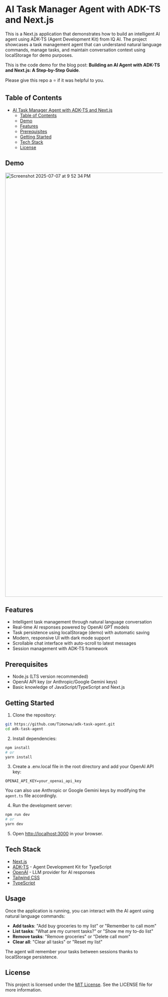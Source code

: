 # AI Task Manager Agent with ADK-TS and Next.js

This is a Next.js application that demonstrates how to build an intelligent AI agent using ADK-TS (Agent Development Kit) from IQ AI. The project showcases a task management agent that can understand natural language commands, manage tasks, and maintain conversation context using localStorage for demo purposes.

This is the code demo for the blog post: **Building an AI Agent with ADK-TS and Next.js: A Step-by-Step Guide**.

Please give this repo a ⭐ if it was helpful to you.

## Table of Contents

- [AI Task Manager Agent with ADK-TS and Next.js](#ai-task-manager-agent-with-adk-ts-and-nextjs)
  - [Table of Contents](#table-of-contents)
  - [Demo](#demo)
  - [Features](#features)
  - [Prerequisites](#prerequisites)
  - [Getting Started](#getting-started)
  - [Tech Stack](#tech-stack)
  - [License](#license)

## Demo

<img width="1352" alt="Screenshot 2025-07-07 at 9 52 34 PM" src="https://github.com/user-attachments/assets/e3bc3a63-eae1-4937-a0a2-9d8b96868c61" />


## Features

- Intelligent task management through natural language conversation
- Real-time AI responses powered by OpenAI GPT models
- Task persistence using localStorage (demo) with automatic saving
- Modern, responsive UI with dark mode support
- Scrollable chat interface with auto-scroll to latest messages
- Session management with ADK-TS framework

## Prerequisites

- Node.js (LTS version recommended)
- OpenAI API key (or Anthropic/Google Gemini keys)
- Basic knowledge of JavaScript/TypeScript and Next.js

## Getting Started

1. Clone the repository:

```bash
git https://github.com/Timonwa/adk-task-agent.git
cd adk-task-agent
```

2. Install dependencies:

```bash
npm install
# or
yarn install
```

3. Create a .env.local file in the root directory and add your OpenAI API key:

```
OPENAI_API_KEY=your_openai_api_key
```

You can also use Anthropic or Google Gemini keys by modifying the `agent.ts` file accordingly.

4. Run the development server:

```bash
npm run dev
# or
yarn dev
```

5. Open [http://localhost:3000](http://localhost:3000) in your browser.

## Tech Stack

- [Next.js](https://nextjs.org/)
- [ADK-TS](https://github.com/IQAIcom/adk-ts) - Agent Development Kit for TypeScript
- [OpenAI](https://openai.com/) - LLM provider for AI responses
- [Tailwind CSS](https://tailwindcss.com/)
- [TypeScript](https://www.typescriptlang.org/)

## Usage

Once the application is running, you can interact with the AI agent using natural language commands:

- **Add tasks**: "Add buy groceries to my list" or "Remember to call mom"
- **List tasks**: "What are my current tasks?" or "Show me my to-do list"
- **Remove tasks**: "Remove groceries" or "Delete call mom"
- **Clear all**: "Clear all tasks" or "Reset my list"

The agent will remember your tasks between sessions thanks to localStorage persistence.

## License

This project is licensed under the [MIT License](LICENSE). See the LICENSE file for more information.
